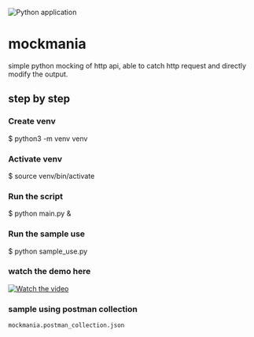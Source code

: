 ![Python application](https://github.com/arfan/mockmania/workflows/Python%20application/badge.svg)
# mockmania

simple python mocking of http api, able to catch http request and directly modify the output.

## step by step

### Create venv
$ python3 -m venv venv

### Activate venv
$ source venv/bin/activate

### Run the script
$ python main.py &

### Run the sample use
$ python sample_use.py

### watch the demo here
 
[![Watch the video](https://img.youtube.com/vi/jEBp2gXIbSM/hqdefault.jpg)](https://youtu.be/jEBp2gXIbSM)

### sample using postman collection 
`mockmania.postman_collection.json`

